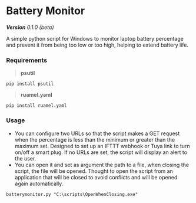 # Battery Monitor

_**Version** 0.1.0 (beta)_

A simple python script for Windows to monitor laptop battery percentage and prevent it from being too low or too high, helping to extend battery life.

### Requirements
> **psutil**
```
pip install psutil
```
> **ruamel.yaml**
```
pip install ruamel.yaml
```

### Usage

- You can configure two URLs so that the script makes a GET request when the percentage is less than the minimum or greater than the maximum set.
Designed to set up an IFTTT webhook or Tuya link to turn on/off a smart plug.
If no URLs are set, the script will display an alert to the user.
- You can open it and set as argument the path to a file, when closing the script, the file will be opened. Thought to open the script from an application that will be closed to avoid conflicts and will be opened again automatically.
```console
batterymonitor.py "C:\scripts\OpenWhenClosing.exe"
```